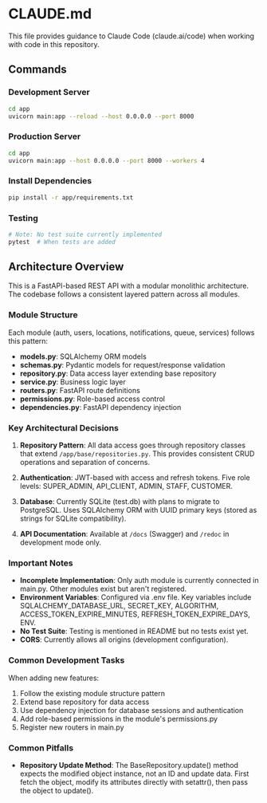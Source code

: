 # CLAUDE.md

This file provides guidance to Claude Code (claude.ai/code) when working with code in this repository.

## Commands

### Development Server
```bash
cd app
uvicorn main:app --reload --host 0.0.0.0 --port 8000
```

### Production Server
```bash
cd app
uvicorn main:app --host 0.0.0.0 --port 8000 --workers 4
```

### Install Dependencies
```bash
pip install -r app/requirements.txt
```

### Testing
```bash
# Note: No test suite currently implemented
pytest  # When tests are added
```

## Architecture Overview

This is a FastAPI-based REST API with a modular monolithic architecture. The codebase follows a consistent layered pattern across all modules.

### Module Structure
Each module (auth, users, locations, notifications, queue, services) follows this pattern:
- **models.py**: SQLAlchemy ORM models
- **schemas.py**: Pydantic models for request/response validation
- **repository.py**: Data access layer extending base repository
- **service.py**: Business logic layer
- **routers.py**: FastAPI route definitions
- **permissions.py**: Role-based access control
- **dependencies.py**: FastAPI dependency injection

### Key Architectural Decisions

1. **Repository Pattern**: All data access goes through repository classes that extend `/app/base/repositories.py`. This provides consistent CRUD operations and separation of concerns.

2. **Authentication**: JWT-based with access and refresh tokens. Five role levels: SUPER_ADMIN, API_CLIENT, ADMIN, STAFF, CUSTOMER.

3. **Database**: Currently SQLite (test.db) with plans to migrate to PostgreSQL. Uses SQLAlchemy ORM with UUID primary keys (stored as strings for SQLite compatibility).

4. **API Documentation**: Available at `/docs` (Swagger) and `/redoc` in development mode only.

### Important Notes

- **Incomplete Implementation**: Only auth module is currently connected in main.py. Other modules exist but aren't registered.
- **Environment Variables**: Configured via .env file. Key variables include SQLALCHEMY_DATABASE_URL, SECRET_KEY, ALGORITHM, ACCESS_TOKEN_EXPIRE_MINUTES, REFRESH_TOKEN_EXPIRE_DAYS, ENV.
- **No Test Suite**: Testing is mentioned in README but no tests exist yet.
- **CORS**: Currently allows all origins (development configuration).

### Common Development Tasks

When adding new features:
1. Follow the existing module structure pattern
2. Extend base repository for data access
3. Use dependency injection for database sessions and authentication
4. Add role-based permissions in the module's permissions.py
5. Register new routers in main.py

### Common Pitfalls

- **Repository Update Method**: The BaseRepository.update() method expects the modified object instance, not an ID and update data. First fetch the object, modify its attributes directly with setattr(), then pass the object to update().